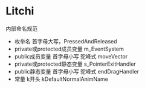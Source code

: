 # Litchi

内部命名规范
* 枚举名 首字母大写，PressedAndReleased
* private或protected成员变量 m_EventSystem
* public成员变量 首字母小写 驼峰式 moveVector
* private或protected静态变量 s_PointerExitHandler
* public静态变量 首字母小写 驼峰式 endDragHandler
* 常量 k开头 kDefaultNormalAnimName